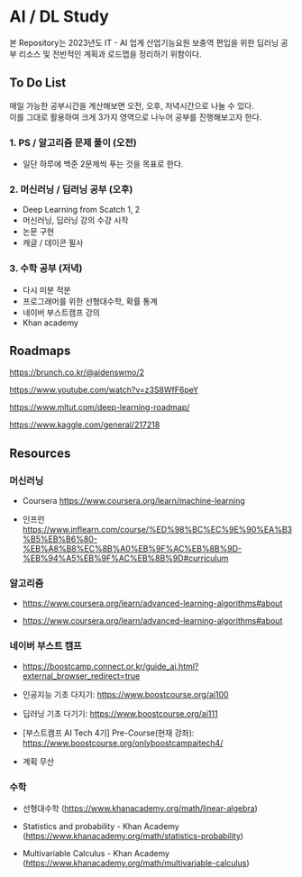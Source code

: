 # AI / DL Study
본 Repository는 2023년도 IT - AI 업계 산업기능요원 보충역 편입을 위한 딥러닝 공부 리소스 및 전반적인 계획과 로드맵을 정리하기 위함이다. 

## To Do List

매일 가능한 공부시간을 계산해보면 오전, 오후, 저녁시간으로 나눌 수 있다.  
이를 그대로 활용하여 크게 3가지 영역으로 나누어 공부를 진행해보고자 한다.  

### 1. PS / 알고리즘 문제 풀이 (오전)
- 일단 하루에 백준 2문제씩 푸는 것을 목표로 한다.

### 2. 머신러닝 / 딥러닝 공부 (오후)
- Deep Learning from Scatch 1, 2
- 머신러닝, 딥러닝 강의 수강 시작
- 논문 구현
- 캐글 / 데이콘 필사

### 3. 수학 공부 (저녁)
- 다시 미분 적분
- 프로그래머를 위한 선형대수학, 확률 통계
- 네이버 부스트캠프 강의
- Khan academy

## Roadmaps
https://brunch.co.kr/@aidenswmo/2

https://www.youtube.com/watch?v=z3S8WfF6peY

https://www.mltut.com/deep-learning-roadmap/

https://www.kaggle.com/general/217218


## Resources
### 머신러닝
- Coursera https://www.coursera.org/learn/machine-learning

- 인프런 https://www.inflearn.com/course/%ED%98%BC%EC%9E%90%EA%B3%B5%EB%B6%80-%EB%A8%B8%EC%8B%A0%EB%9F%AC%EB%8B%9D-%EB%94%A5%EB%9F%AC%EB%8B%9D#curriculum

### 알고리즘
- https://www.coursera.org/learn/advanced-learning-algorithms#about

- https://www.coursera.org/learn/advanced-learning-algorithms#about

### 네이버 부스트 캠프 
- https://boostcamp.connect.or.kr/guide_ai.html?external_browser_redirect=true

- 인공지능 기초 다지기: https://www.boostcourse.org/ai100

- 딥러닝 기초 다기기: https://www.boostcourse.org/ai111

- [부스트캠프 AI Tech 4기] Pre-Course(현재 강좌): https://www.boostcourse.org/onlyboostcampaitech4/

- 계획 무산


### 수학
- 선형대수학 
(https://www.khanacademy.org/math/linear-algebra)

- Statistics and probability - Khan Academy
(https://www.khanacademy.org/math/statistics-probability)

- Multivariable Calculus - Khan Academy
(https://www.khanacademy.org/math/multivariable-calculus)
